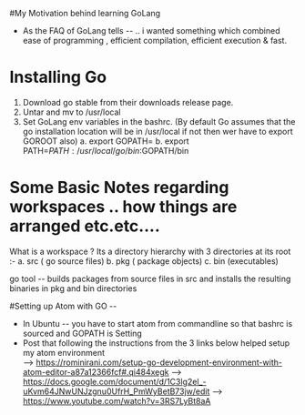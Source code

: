 #My Motivation behind learning GoLang

 - As the FAQ of GoLang tells --  .. i wanted something which combined ease of programming , efficient compilation, efficient execution & fast.


# Installing Go
1. Download go stable from their downloads release page.
2. Untar and mv to /usr/local
3. Set GoLang env variables in the bashrc. (By default Go assumes that the go installation location will be in  /usr/local if not then wer have to export GOROOT also)
   a. export GOPATH=<workspace>
   b. export PATH=$PATH:/usr/local/go/bin:$GOPATH/bin

# Some Basic Notes regarding workspaces .. how things are arranged etc.etc....

What is  a workspace ?
Its a directory hierarchy with 3 directories at its root :-
a. src ( go source files)
b. pkg ( package objects)
c. bin (executables)

go tool -- builds packages from source files in src and installs the resulting binaries in pkg and bin directories

#Setting up Atom with GO --

 - In Ubuntu -- you have to start atom from commandline so that bashrc is sourced and GOPATH is Setting
 - Post that following the instructions from the  3 links below  helped setup my atom environment  
     --> https://rominirani.com/setup-go-development-environment-with-atom-editor-a87a12366fcf#.qi484xegk
     --> https://docs.google.com/document/d/1C3lg2el_-uKvm64JNwUNJzgnu0UfrH_PmWyBetB73jw/edit
     --> https://www.youtube.com/watch?v=3RS7LyBt8aA
